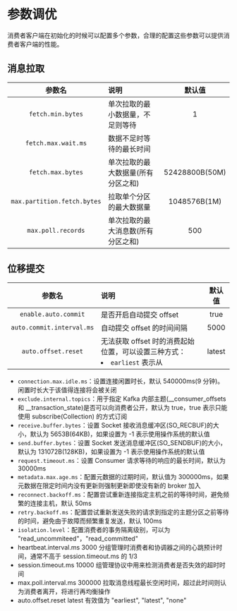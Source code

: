 # 参数调优
消费者客户端在初始化的时候可以配置多个参数，合理的配置这些参数可以提供消费者客户端的性能。

## 消息拉取
|参数名|说明|默认值|
|:-----:|:-----|:-----:|
|`fetch.min.bytes`|单次拉取的最小数据量，不足则等待|1|
|`fetch.max.wait.ms`|数据不足时等待的最长时间||
|`fetch.max.bytes`|单次拉取的最大数据量(所有分区之和)|52428800B(50M)|
|`max.partition.fetch.bytes`|拉取单个分区的最大数据量|1048576B(1M)|
|`max.poll.records`|单次拉取的最大消息数(所有分区之和)|500|

## 位移提交
|参数名|说明|默认值|
|:-----:|:-----|:-----:|
|`enable.auto.commit`| 是否开启自动提交 offset | true|
|`auto.commit.interval.ms`|自动提交 offset 的时间间隔|5000|
|`auto.offset.reset`|无法获取 offset 时的消费起始位置，可以设置三种方式：<li>`earliest` 表示从</li>| latest|




- ```connection.max.idle.ms```：设置连接闲置时长，默认 540000ms(9 分钟)。闲置时长大于该值得连接将会被关闭
- ```exclude.internal.topics```：用于指定 Kafka 内部主题(__consumer_offsets 和 __transaction_state)是否可以向消费者公开，默认为 true，true 表示只能使用 subscribe(Collection) 的方式订阅
- ```receive.buffer.bytes```：设置 Socket 接收消息缓冲区(SO_RECBUF)的大小，默认为 5653B(64KB)，如果设置为 -1 表示使用操作系统的默认值
- ```send.buffer.bytes```：设置 Socket 发送消息缓冲区(SO_SENDBUF)的大小，默认为 131072B(128KB)，如果设置为 -1 表示使用操作系统的默认值
- ```request.timeout.ms```：设置 Consumer 请求等待的响应的最长时间，默认为 30000ms
- ```metadata.max.age.ms```：配置元数据的过期时间，默认值为 300000ms，如果元数据在限定时间内没有更新则强制更新即使没有新的 broker 加入
- ```reconnect.backoff.ms```：配置尝试重新连接指定主机之前的等待时间，避免频繁的连接主机，默认 50ms
- ```retry.backoff.ms```：配置尝试重新发送失败的请求到指定的主题分区之前等待的时间，避免由于故障而频繁重复发送，默认 100ms
- ```isolation.level```：配置消费者的事务隔离级别，可以为 "read_uncommiteed"，"read_committed"
- heartbeat.interval.ms  3000  分组管理时消费者和协调器之间的心跳预计时间，通常不高于 session.timeout.ms 的 1/3  
- session.timeout.ms  10000  组管理协议中用来检测消费者是否失效的超时时间  
- max.poll.interval.ms  300000  拉取消息线程最长空闲时间，超过此时间则认为消费者离开，将进行再均衡操作  
- auto.offset.reset  latest  有效值为 "earliest", "latest", "none"  
